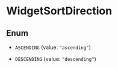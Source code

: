 

# WidgetSortDirection

## Enum


* `ASCENDING` (value: `"ascending"`)

* `DESCENDING` (value: `"descending"`)



